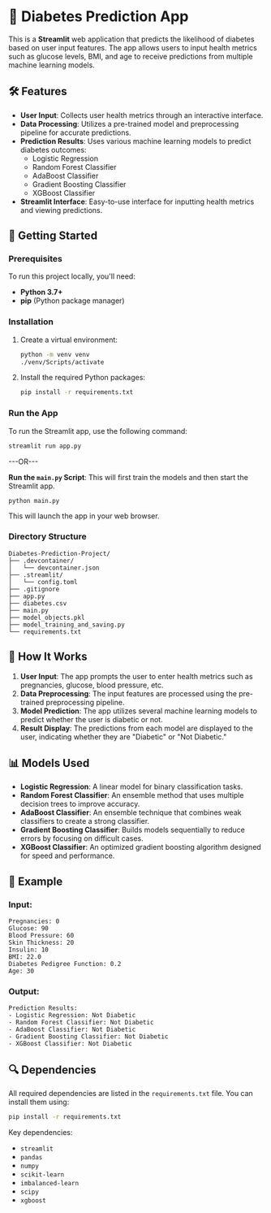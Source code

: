 # 🏥 Diabetes Prediction App

This is a **Streamlit** web application that predicts the likelihood of diabetes based on user input features. The app allows users to input health metrics such as glucose levels, BMI, and age to receive predictions from multiple machine learning models.

## 🛠 Features

- **User Input**: Collects user health metrics through an interactive interface.
- **Data Processing**: Utilizes a pre-trained model and preprocessing pipeline for accurate predictions.
- **Prediction Results**: Uses various machine learning models to predict diabetes outcomes:
  - Logistic Regression
  - Random Forest Classifier
  - AdaBoost Classifier
  - Gradient Boosting Classifier
  - XGBoost Classifier
- **Streamlit Interface**: Easy-to-use interface for inputting health metrics and viewing predictions.

## 🚀 Getting Started

### Prerequisites

To run this project locally, you'll need:

- **Python 3.7+**
- **pip** (Python package manager)

### Installation

1. Create a virtual environment:
    ```bash
    python -m venv venv
    ./venv/Scripts/activate
    ```

2. Install the required Python packages:
    ```bash
    pip install -r requirements.txt
    ```

### Run the App

To run the Streamlit app, use the following command:

```bash
streamlit run app.py
```
---OR---

**Run the `main.py` Script**: This will first train the models and then start the Streamlit app.

```
python main.py
```
    
This will launch the app in your web browser.

### Directory Structure

```
Diabetes-Prediction-Project/
├── .devcontainer/
│   └── devcontainer.json
├── .streamlit/
│   └── config.toml
├── .gitignore
├── app.py
├── diabetes.csv
├── main.py
├── model_objects.pkl
├── model_training_and_saving.py
└── requirements.txt
```

## 🔧 How It Works

1. **User Input**: The app prompts the user to enter health metrics such as pregnancies, glucose, blood pressure, etc.
2. **Data Preprocessing**: The input features are processed using the pre-trained preprocessing pipeline.
3. **Model Prediction**: The app utilizes several machine learning models to predict whether the user is diabetic or not.
4. **Result Display**: The predictions from each model are displayed to the user, indicating whether they are "Diabetic" or "Not Diabetic."
   
## 📊 Models Used

- **Logistic Regression**: A linear model for binary classification tasks.
- **Random Forest Classifier**: An ensemble method that uses multiple decision trees to improve accuracy.
- **AdaBoost Classifier**: An ensemble technique that combines weak classifiers to create a strong classifier.
- **Gradient Boosting Classifier**: Builds models sequentially to reduce errors by focusing on difficult cases.
- **XGBoost Classifier**: An optimized gradient boosting algorithm designed for speed and performance.

## 🧪 Example

### Input:

```
Pregnancies: 0
Glucose: 90
Blood Pressure: 60
Skin Thickness: 20
Insulin: 10
BMI: 22.0
Diabetes Pedigree Function: 0.2
Age: 30
```

### Output:

```
Prediction Results:
- Logistic Regression: Not Diabetic
- Random Forest Classifier: Not Diabetic
- AdaBoost Classifier: Not Diabetic
- Gradient Boosting Classifier: Not Diabetic
- XGBoost Classifier: Not Diabetic
```

## 🔍 Dependencies

All required dependencies are listed in the `requirements.txt` file. You can install them using:

```bash
pip install -r requirements.txt
```

Key dependencies:

- `streamlit`
- `pandas`
- `numpy`
- `scikit-learn`
- `imbalanced-learn`
- `scipy`
- `xgboost`
